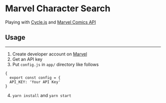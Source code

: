 # Marvel Character Search

Playing with [Cycle.js](https://github.com/cyclejs/cyclejs) and [Marvel Comics API](https://developer.marvel.com/)

## Usage
---

1. Create developer account on [Marvel](https://marvel.com/register)
2. Get an API key
3. Put `config.js` in `app/` directory like follows

```
{
  export const config = {
  API_KEY: 'Your API Key'
}
```

4. `yarn install` and `yarn start`
